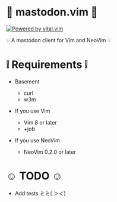 # :diamond_shape_with_a_dot_inside: mastodon.vim :diamond_shape_with_a_dot_inside:
[![Powered by vital.vim](https://img.shields.io/badge/powered%20by-vital.vim-80273f.svg)](https://github.com/vim-jp/vital.vim)

:bulb: A mastodon client for Vim and NeoVim :bulb:


# :grey_exclamation: Requirements :grey_exclamation:
- Basement
    - curl
    - w3m

- If you use Vim
    - Vim 8 or later
    - +job

- If you use NeoVim
    - NeoVim 0.2.0 or later

# :relaxed: TODO :relaxed:
- Add tests ミミ( ＞＜)
